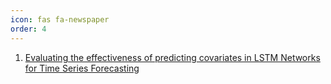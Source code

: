 ```yaml
---
icon: fas fa-newspaper
order: 4
---
```


1. <a href="https://arxiv.org/abs/2404.18553" target="_blank">Evaluating the effectiveness of predicting covariates in LSTM Networks for Time Series Forecasting</a>